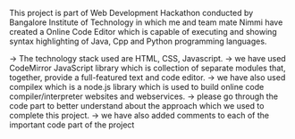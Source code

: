 This project is part of Web Development Hackathon conducted by Bangalore Institute of Technology
in which me and team mate Nimmi have created a Online Code Editor which is capable of executing
and showing syntax highlighting of Java, Cpp and Python programming languages.

→ The technology stack used are HTML, CSS, Javascript.
→ we have used CodeMirror JavaScript library which is collection of separate modules that, 
  together, provide a full-featured text and code editor.
→ we have also used compilex which is a node.js library which is used to build online code 
  compiler/interpreter websites and webservices.
→ please go through the code part to better understand about the approach which
  we used to complete this project.
→ we have also added comments to each of the important code part of the project
